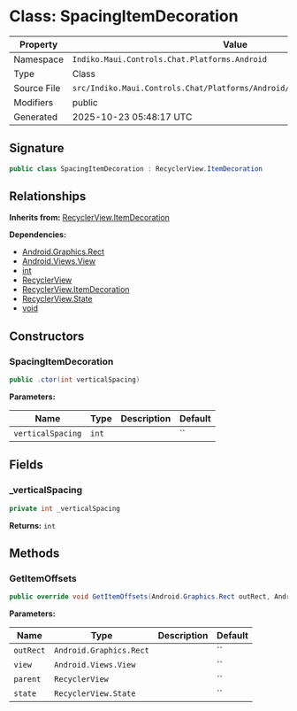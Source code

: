 # Class: SpacingItemDecoration

| Property | Value |
|----------|-------|
| Namespace | `Indiko.Maui.Controls.Chat.Platforms.Android` |
| Type | Class |
| Source File | `src/Indiko.Maui.Controls.Chat/Platforms/Android/SpacingItemDecoration.cs` |
| Modifiers | public |
| Generated | 2025-10-23 05:48:17 UTC |

## Signature

```csharp
public class SpacingItemDecoration : RecyclerView.ItemDecoration
```

## Relationships

**Inherits from:** [RecyclerView.ItemDecoration](RecyclerView.ItemDecoration.md)

**Dependencies:**
- [Android.Graphics.Rect](Android.Graphics.Rect.md)
- [Android.Views.View](Android.Views.View.md)
- [int](int.md)
- [RecyclerView](RecyclerView.md)
- [RecyclerView.ItemDecoration](RecyclerView.ItemDecoration.md)
- [RecyclerView.State](RecyclerView.State.md)
- [void](void.md)

## Constructors

### SpacingItemDecoration

```csharp
public .ctor(int verticalSpacing)
```

**Parameters:**

| Name | Type | Description | Default |
|------|------|-------------|---------|
| `verticalSpacing` | `int` |  | `` |

## Fields

### _verticalSpacing

```csharp
private int _verticalSpacing
```

**Returns:** `int`

## Methods

### GetItemOffsets

```csharp
public override void GetItemOffsets(Android.Graphics.Rect outRect, Android.Views.View view, RecyclerView parent, RecyclerView.State state)
```

**Parameters:**

| Name | Type | Description | Default |
|------|------|-------------|---------|
| `outRect` | `Android.Graphics.Rect` |  | `` |
| `view` | `Android.Views.View` |  | `` |
| `parent` | `RecyclerView` |  | `` |
| `state` | `RecyclerView.State` |  | `` |

